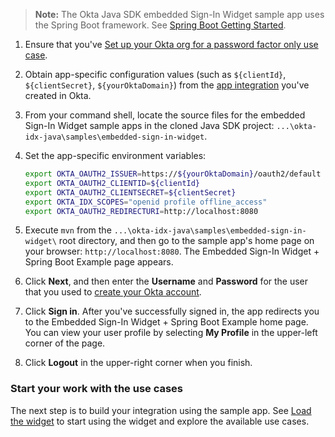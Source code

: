 > **Note:** The Okta Java SDK embedded Sign-In Widget sample app uses the Spring Boot framework. See [Spring Boot Getting Started](https://spring.io/guides/gs/spring-boot/).

1. Ensure that you've [Set up your Okta org for a password factor only use case](/docs/guides/oie-embedded-common-org-setup/java/main/#set-up-your-okta-org-for-a-password-factor-only-use-case).

1. Obtain app-specific configuration values (such as `${clientId}`, `${clientSecret}`, `${yourOktaDomain}`) from the [app integration](/docs/guides/oie-embedded-common-org-setup/java/main/#create-a-new-application) you've created in Okta.

1. From your command shell, locate the source files for the embedded Sign-In Widget sample apps in the cloned Java SDK project: `...\okta-idx-java\samples\embedded-sign-in-widget`.

1. Set the app-specific environment variables:

   ```bash
   export OKTA_OAUTH2_ISSUER=https://${yourOktaDomain}/oauth2/default
   export OKTA_OAUTH2_CLIENTID=${clientId}
   export OKTA_OAUTH2_CLIENTSECRET=${clientSecret}
   export OKTA_IDX_SCOPES="openid profile offline_access"
   export OKTA_OAUTH2_REDIRECTURI=http://localhost:8080
   ```

1. Execute `mvn` from the `...\okta-idx-java\samples\embedded-sign-in-widget\` root directory, and then go to the sample app's home page on your browser: `http://localhost:8080`. The Embedded Sign-In Widget + Spring Boot Example page appears.

1. Click **Next**, and then enter the **Username** and **Password** for the user that you used to [create your Okta account](/docs/guides/oie-embedded-common-org-setup/java/main/#create-your-okta-account).

1. Click **Sign in**. After you've successfully signed in, the app redirects you to the Embedded Sign-In Widget + Spring Boot Example home page. You can view your user profile by selecting **My Profile** in the upper-left corner of the page.

1. Click **Logout** in the upper-right corner when you finish.

### Start your work with the use cases

The next step is to build your integration using the sample app. See [Load the widget](/docs/guides/oie-embedded-widget-use-case-load/java/main/) to start using the widget and explore the available use cases.
